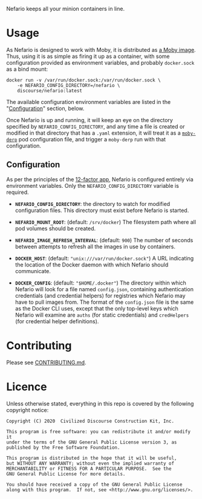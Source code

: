Nefario keeps all your minion containers in line.


# Usage

As Nefario is designed to work with Moby, it is distributed as [a Moby image](https://hub.docker.com/r/discourse/nefario).
Thus, using it is as simple as firing it up as a container, with some configuration
provided as environment variables, and probably `docker.sock` as a bind mount:

```
docker run -v /var/run/docker.sock:/var/run/docker.sock \
    -e NEFARIO_CONFIG_DIRECTORY=/nefario \
    discourse/nefario:latest
```

The available configuration environment variables are listed in the "[Configuration](#configuration)" section, below.

Once Nefario is up and running, it will keep an eye on the directory specified by
`NEFARIO_CONFIG_DIRECTORY`, and any time a file is created or modified in that
directory that has a `.yaml` extension, it will treat it as a
[`moby-derp`](https://github.com/mpalmer/moby-derp) pod configuration file, and
trigger a `moby-derp` run with that configuration.


## Configuration

As per the principles of the [12-factor app](https://12factor.net), Nefario is
configured entirely via environment variables.  Only the `NEFARIO_CONFIG_DIRECTORY`
variable is required.

* **`NEFARIO_CONFIG_DIRECTORY`**: the directory to watch for modified
  configuration files.  This directory must exist before Nefario is started.

* **`NEFARIO_MOUNT_ROOT`**: (default: `/srv/docker`) The filesystem path where
  all pod volumes should be created.

* **`NEFARIO_IMAGE_REFRESH_INTERVAL`**: (default: `900`) The number of seconds
  between attempts to refresh all the images in use by containers.

* **`DOCKER_HOST`**: (default: `"unix:///var/run/docker.sock"`) A URL indicating
  the location of the Docker daemon with which Nefario should communicate.

* **`DOCKER_CONFIG`**: (default: `"$HOME/.docker"`) The directory within which
  Nefario will look for a file named `config.json`, containing authentication
  credentials (and credential helpers) for registries which Nefario may have to
  pull images from.  The format of the `config.json` file is the same as the
  Docker CLI uses, except that the only top-level keys which Nefario will
  examine are `auths` (for static credentials) and `credHelpers` (for
  credential helper definitions).



# Contributing

Please see [CONTRIBUTING.md](CONTRIBUTING.md).


# Licence

Unless otherwise stated, everything in this repo is covered by the following
copyright notice:

    Copyright (C) 2020  Civilized Discourse Construction Kit, Inc.

    This program is free software: you can redistribute it and/or modify it
    under the terms of the GNU General Public License version 3, as
    published by the Free Software Foundation.

    This program is distributed in the hope that it will be useful,
    but WITHOUT ANY WARRANTY; without even the implied warranty of
    MERCHANTABILITY or FITNESS FOR A PARTICULAR PURPOSE.  See the
    GNU General Public License for more details.

    You should have received a copy of the GNU General Public License
    along with this program.  If not, see <http://www.gnu.org/licenses/>.
